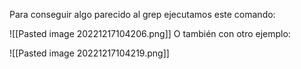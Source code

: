 Para conseguir algo parecido al grep ejecutamos este comando:

![[Pasted image 20221217104206.png]]
O también con otro ejemplo:

![[Pasted image 20221217104219.png]]


